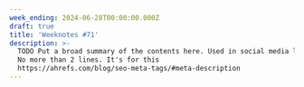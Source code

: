 ```yaml
---
week_ending: 2024-06-28T00:00:00.000Z
draft: true
title: 'Weeknotes #71'
description: >-
  TODO Put a broad summary of the contents here. Used in social media links etc.
  No more than 2 lines. It's for this
  https://ahrefs.com/blog/seo-meta-tags/#meta-description
---
```


